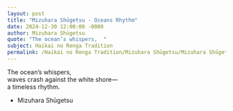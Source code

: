 ```yaml
---
layout: post
title: "Mizuhara Shūgetsu - Oceans Rhythm"
date: 2024-12-30 12:00:00 -0000
author: Mizuhara Shūgetsu
quote: "The ocean’s whispers,  "
subject: Haikai no Renga Tradition
permalink: /Haikai no Renga Tradition/Mizuhara Shūgetsu/Mizuhara Shūgetsu - Oceans Rhythm
---
```


The ocean’s whispers,  
waves crash against the white shore—  
a timeless rhythm.

- Mizuhara Shūgetsu
